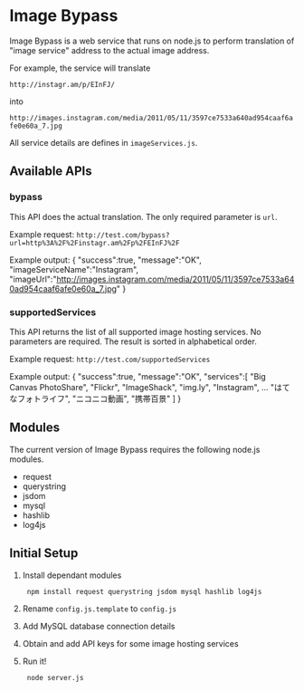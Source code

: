# Image Bypass

Image Bypass is a web service that runs on node.js to perform translation of "image service" address to the actual image address.

For example, the service will translate

`http://instagr.am/p/EInFJ/`

into

`http://images.instagram.com/media/2011/05/11/3597ce7533a640ad954caaf6afe0e60a_7.jpg`

All service details are defines in `imageServices.js`.

## Available APIs

### bypass

This API does the actual translation. The only required parameter is `url`.

Example request: `http://test.com/bypass?url=http%3A%2F%2Finstagr.am%2Fp%2FEInFJ%2F`

Example output:
	{
	   "success":true,
	   "message":"OK",
	   "imageServiceName":"Instagram",
	   "imageUrl":"http://images.instagram.com/media/2011/05/11/3597ce7533a640ad954caaf6afe0e60a_7.jpg"
	}

### supportedServices

This API returns the list of all supported image hosting services. No parameters are required. The result is sorted in alphabetical order.

Example request: `http://test.com/supportedServices`

Example output:
	{
	   "success":true,
	   "message":"OK",
	   "services":[
		  "Big Canvas PhotoShare",
		  "Flickr",
		  "ImageShack",
		  "img.ly",
		  "Instagram",
		  …
		  "はてなフォトライフ",
		  "ニコニコ動画",
		  "携帯百景"
	   ]
	}

## Modules

The current version of Image Bypass requires the following node.js modules.

* request
* querystring
* jsdom
* mysql
* hashlib
* log4js

## Initial Setup
1. Install dependant modules

		npm install request querystring jsdom mysql hashlib log4js
2. Rename `config.js.template` to `config.js`
3. Add MySQL database connection details
4. Obtain and add API keys for some image hosting services
5. Run it!

		node server.js